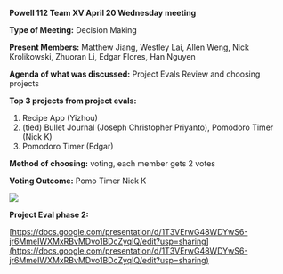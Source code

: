 **Powell 112 Team XV April 20 Wednesday meeting**

**Type of Meeting:** Decision Making

**Present Members:** Matthew Jiang, Westley Lai, Allen Weng, Nick Krolikowski, Zhuoran Li, Edgar Flores, Han Nguyen

**Agenda of what was discussed:** Project Evals Review and choosing projects

**Top 3 projects from project evals:**

1. Recipe App (Yizhou)
2. (tied) Bullet Journal (Joseph Christopher Priyanto), Pomodoro Timer (Nick K)
3. Pomodoro Timer (Edgar)

**Method of choosing:** voting, each member gets 2 votes

**Voting Outcome:** Pomo Timer Nick K

![](RackMultipart20220427-1-2fhpj7_html_cf0dbca952c35a9d.png)

**Project Eval phase 2:**

[https://docs.google.com/presentation/d/1T3VErwG48WDYwS6-jr6MmeIWXMxRBvMDvo1BDcZyqIQ/edit?usp=sharing](https://docs.google.com/presentation/d/1T3VErwG48WDYwS6-jr6MmeIWXMxRBvMDvo1BDcZyqIQ/edit?usp=sharing)
